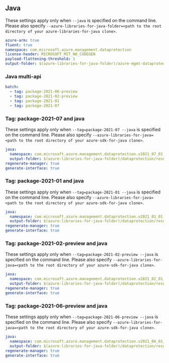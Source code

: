 ## Java

These settings apply only when `--java` is specified on the command line.
Please also specify `--azure-libraries-for-java-folder=<path to the root directory of your azure-libraries-for-java clone>`.

``` yaml $(java)
azure-arm: true
fluent: true
namespace: com.microsoft.azure.management.dataprotection
license-header: MICROSOFT_MIT_NO_CODEGEN
payload-flattening-threshold: 1
output-folder: $(azure-libraries-for-java-folder)/azure-mgmt-dataprotection
```


### Java multi-api

``` yaml $(java) && $(multiapi)
batch:
  - tag: package-2021-06-preview
  - tag: package-2021-02-preview
  - tag: package-2021-01
  - tag: package-2021-07
```

### Tag: package-2021-07 and java

These settings apply only when `--tag=package-2021-07 --java` is specified on the command line.
Please also specify `--azure-libraries-for-java=<path to the root directory of your azure-sdk-for-java clone>`.

``` yaml $(tag) == 'package-2021-07' && $(java) && $(multiapi)
java:
  namespace: com.microsoft.azure.management.dataprotection.v2021_07_01
  output-folder: $(azure-libraries-for-java-folder)/dataprotection/resource-manager/v2021_07_01
regenerate-manager: true
generate-interface: true
```

### Tag: package-2021-01 and java

These settings apply only when `--tag=package-2021-01 --java` is specified on the command line.
Please also specify `--azure-libraries-for-java=<path to the root directory of your azure-sdk-for-java clone>`.

``` yaml $(tag) == 'package-2021-01' && $(java) && $(multiapi)
java:
  namespace: com.microsoft.azure.management.dataprotection.v2021_01_01
  output-folder: $(azure-libraries-for-java-folder)/dataprotection/resource-manager/v2021_01_01
regenerate-manager: true
generate-interface: true
```

### Tag: package-2021-02-preview and java

These settings apply only when `--tag=package-2021-02-preview --java` is specified on the command line.
Please also specify `--azure-libraries-for-java=<path to the root directory of your azure-sdk-for-java clone>`.

``` yaml $(tag) == 'package-2021-02-preview' && $(java) && $(multiapi)
java:
  namespace: com.microsoft.azure.management.dataprotection.v2021_02_01_preview
  output-folder: $(azure-libraries-for-java-folder)/dataprotection/resource-manager/v2021_02_01_preview
regenerate-manager: true
generate-interface: true
```

### Tag: package-2021-06-preview and java

These settings apply only when `--tag=package-2021-06-preview --java` is specified on the command line.
Please also specify `--azure-libraries-for-java=<path to the root directory of your azure-sdk-for-java clone>`.

``` yaml $(tag) == 'package-2021-06-preview' && $(java) && $(multiapi)
java:
  namespace: com.microsoft.azure.management.dataprotection.v2021_06_01_preview
  output-folder: $(azure-libraries-for-java-folder)/dataprotection/resource-manager/v2021_06_01_preview
regenerate-manager: true
generate-interface: true
```
